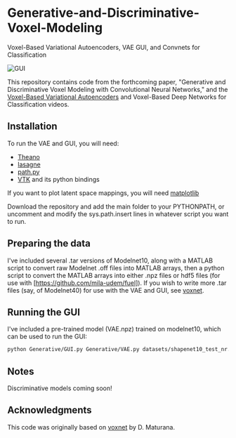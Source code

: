 # Generative-and-Discriminative-Voxel-Modeling
Voxel-Based Variational Autoencoders, VAE GUI, and Convnets for Classification

![GUI](https://github.com/ajbrock/blob/master/doc/GUI3.png)

This repository contains code from the forthcoming paper, "Generative and Discriminative Voxel Modeling with Convolutional Neural Networks," and the [Voxel-Based Variational Autoencoders](https://www.youtube.com/watch?v=LtpU1yBStlU) and Voxel-Based Deep Networks for Classification videos.

## Installation
To run the VAE and GUI, you will need:

- [Theano](http://deeplearning.net/software/theano/) 
- [lasagne](http://lasagne.readthedocs.io/en/latest/user/installation.html)
- [path.py](https://github.com/jaraco/path.py)
- [VTK](http://www.vtk.org/) and its python bindings

If you want to plot latent space mappings, you will need [matplotlib](http://matplotlib.org/)

Download the repository and add the main folder to your PYTHONPATH, or uncomment and modify the sys.path.insert lines in whatever script you want to run.

## Preparing the data
I've included several .tar versions of Modelnet10, along with a MATLAB script to convert raw Modelnet .off files into MATLAB arrays, then a python script to convert the MATLAB arrays into either .npz files or hdf5 files (for use with [https://github.com/mila-udem/fuel]). If you wish to write more .tar files (say, of Modelnet40) for use with the VAE and GUI, see [voxnet](https://github.com/dimatura/voxnet).

## Running the GUI
I've included a pre-trained model (VAE.npz) trained on modelnet10, which can be used to run the GUI:

```sh
python Generative/GUI.py Generative/VAE.py datasets/shapenet10_test_nr.tar Generative/VAE.npz
```

## Notes
Discriminative models coming soon!

## Acknowledgments
This code was originally based on [voxnet](https://github.com/dimatura/voxnet) by D. Maturana.
